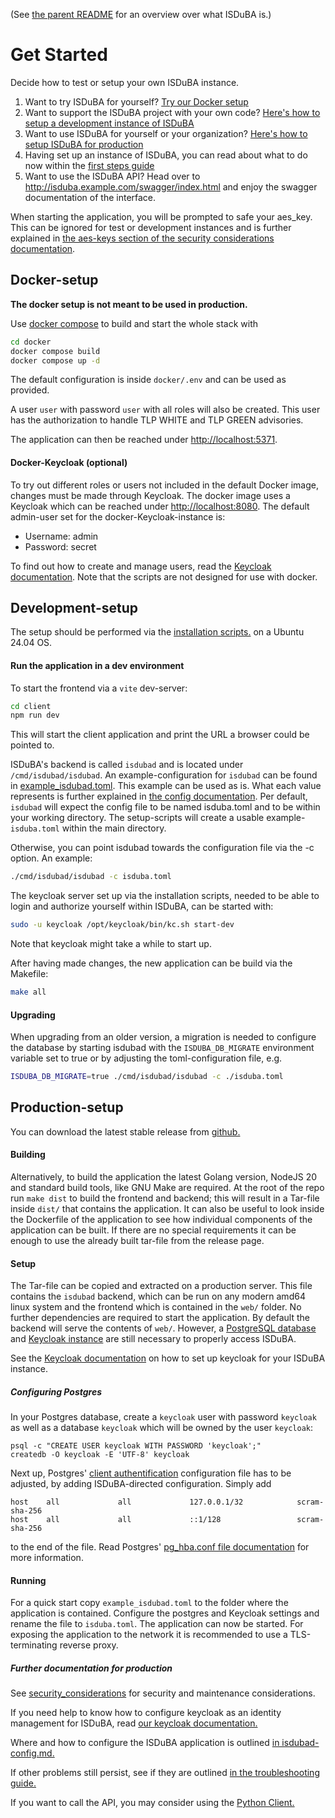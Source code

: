 <!--
 This file is Free Software under the Apache-2.0 License
 without warranty, see README.md and LICENSES/Apache-2.0.txt for details.

 SPDX-License-Identifier: Apache-2.0

 SPDX-FileCopyrightText: 2025 German Federal Office for Information Security (BSI) <https://www.bsi.bund.de>
 Software-Engineering: 2025 Intevation GmbH <https://intevation.de>
-->

(See [the parent README](../README.md) for an overview over what ISDuBA is.)

# Get Started

Decide how to test or setup your own ISDuBA instance.

 1. Want to try ISDuBA for yourself? [Try our Docker setup](#docker-setup)
 2. Want to support the ISDuBA project with your own code? [Here's how to setup a development instance of ISDuBA](#development-setup)
 3. Want to use ISDuBA for yourself or your organization? [Here's how to setup ISDuBA for production](#production-setup)
 4. Having set up an instance of ISDuBA, you can read about what to do now within the [first steps guide](./first_steps.md)
 5. Want to use the ISDuBA API? Head over to http://isduba.example.com/swagger/index.html and enjoy the swagger documentation of the interface.

When starting the application, you will be prompted to safe your aes_key. This can be ignored for test or development instances and is further explained in [the aes-keys section of the security considerations documentation](./security_considerations.md#aes-keys).

## Docker-setup

**The docker setup is not meant to be used in production.**

Use [docker compose](https://docs.docker.com/compose/install/) to build and start the whole stack with

```bash
cd docker
docker compose build
docker compose up -d
```

The default configuration is inside `docker/.env` and can be used as provided.

A user `user` with password `user` with all roles will also be created. This user has
the authorization to handle TLP WHITE and TLP GREEN advisories.

The application can then be reached under <http://localhost:5371>.

#### Docker-Keycloak (optional)
To try out different roles or users not included in the default Docker image, changes must be made through Keycloak.
The docker image uses a Keycloak which can be reached under <http://localhost:8080>.
The default admin-user set for the docker-Keycloak-instance is:
 * Username: admin
 * Password: secret

To find out how to create and manage users, read the [Keycloak documentation](./keycloak.md). Note that the
scripts are not designed for use with docker.

## Development-setup

The setup should be performed via the [installation scripts.](./scripts/README.md) on a Ubuntu 24.04 OS.


#### Run the application in a dev environment

To start the frontend via a `vite` dev-server:

```bash
cd client
npm run dev
```

This will start the client application and
print the URL a browser could be pointed to.

ISDuBA's backend is called `isdubad` and is located under `/cmd/isdubad/isdubad`.
An example-configuration for `isdubad` can be found in [example_isdubad.toml](./example_isdubad.toml). This example can be used as is. What each value represents is further 
explained in [the config documentation](isdubad-config.md). Per default, `isdubad` will
expect the config file to be named isduba.toml and to be within your working directory. The setup-scripts will create a usable example-`isduba.toml` within the main directory.

Otherwise, you can point isdubad towards the configuration file via the -c option. An example:

```bash
./cmd/isdubad/isdubad -c isduba.toml
```

The keycloak server set up via the installation scripts, needed to be able to login and authorize yourself within ISDuBA, can be started with: 
```bash
sudo -u keycloak /opt/keycloak/bin/kc.sh start-dev
```
Note that keycloak might take a while to start up.


After having made changes, the new application can be build via the Makefile:

```sh
make all
```

#### Upgrading
When upgrading from an older version, a migration is needed to 
configure the database by starting isdubad with the 
`ISDUBA_DB_MIGRATE` environment variable set to true or
by adjusting the toml-configuration file, e.g.

<!-- MARKDOWN-AUTO-DOCS:START (CODE:src=../docs/scripts/setup.sh&lines=53-53) -->
<!-- The below code snippet is automatically added from ../docs/scripts/setup.sh -->
```sh
ISDUBA_DB_MIGRATE=true ./cmd/isdubad/isdubad -c ./isduba.toml
```
<!-- MARKDOWN-AUTO-DOCS:END -->

## Production-setup

You can download the latest stable release from [github.](https://github.com/ISDuBA/ISDuBA/releases/)

#### Building

Alternatively, to build the application the latest Golang version, NodeJS 20 and standard build
tools, like GNU Make are required. At the root of the repo run `make dist` to
build the frontend and backend; this will result in a Tar-file inside `dist/`
that contains the application. It can also be useful to look inside the
Dockerfile of the application to see how individual components of the
application can be built. If there are no special requirements it can be
enough to use the already built tar-file from the release page.

#### Setup

The Tar-file can be copied and extracted on a production server. This file
contains the `isdubad` backend, which can be run on any modern amd64 linux
system and the frontend which is contained in the `web/` folder. No further
dependencies are required to start the application. By default the backend will
serve the contents of `web/`. However, a [PostgreSQL database](#configuring-postgres) and [Keycloak instance](./keycloak.md) are still necessary to properly access ISDuBA.

See the [Keycloak documentation](./keycloak.md) on how to set up keycloak for your ISDuBA instance.

##### Configuring Postgres
 In your Postgres database, create a `keycloak` user with password `keycloak` as well as a database `keycloak` which will be owned by the user `keycloak`:
```
psql -c "CREATE USER keycloak WITH PASSWORD 'keycloak';"
createdb -O keycloak -E 'UTF-8' keycloak
```


 Next up, Postgres' [client authentification](https://www.postgresql.org/docs/current/auth-pg-hba-conf.html) configuration file has to be adjusted, by adding ISDuBA-directed configuration. Simply add

```
host    all             all             127.0.0.1/32            scram-sha-256
host    all             all             ::1/128                 scram-sha-256
```

to the end of the file. Read Postgres' [pg_hba.conf file documentation](https://www.postgresql.org/docs/current/auth-pg-hba-conf.html) for more information.

#### Running

For a quick start copy `example_isdubad.toml` to the
folder where the application is contained. Configure the postgres and Keycloak
settings and rename the file to `isduba.toml`. The application can now be
started. For exposing the application to the network it is recommended to use
a TLS-terminating reverse proxy.

##### Further documentation for production

See [security_considerations](./security_considerations.md) for security and maintenance considerations.

If you need help to know how to configure keycloak as an identity management for ISDuBA, read [our keycloak documentation.](./keycloak.md)

Where and how to configure the ISDuBA application is outlined [in isdubad-config.md.](./isdubad-config.md)

If other problems still persist, see if they are outlined [in the troubleshooting guide.](./troubleshooting.md)

If you want to call the API, you may consider using the [Python Client.](https://github.com/ISDuBA/isduba-python-client)
